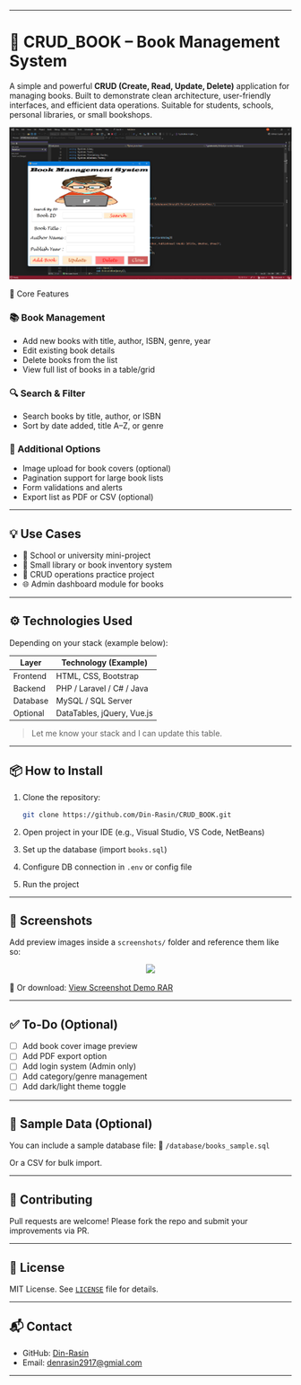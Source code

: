
---

# 📘 CRUD\_BOOK – Book Management System

A simple and powerful **CRUD (Create, Read, Update, Delete)** application for managing books. Built to demonstrate clean architecture, user-friendly interfaces, and efficient data operations. Suitable for students, schools, personal libraries, or small bookshops.
<p align="center"> <img src="https://github.com/Din-Rasin/CRUD_BOOK-Book-Management-System-C_Sharp/blob/main/Screenshot%202025-06-28%20163033.png?raw=true" width="600" alt="CRUD Book Management System Screenshot" /> </p
---

## 🧰 Core Features

### 📚 Book Management

* Add new books with title, author, ISBN, genre, year
* Edit existing book details
* Delete books from the list
* View full list of books in a table/grid

### 🔍 Search & Filter

* Search books by title, author, or ISBN
* Sort by date added, title A–Z, or genre

### 🧠 Additional Options

* Image upload for book covers (optional)
* Pagination support for large book lists
* Form validations and alerts
* Export list as PDF or CSV (optional)

---

## 💡 Use Cases

* 🏫 School or university mini-project
* 📘 Small library or book inventory system
* 💼 CRUD operations practice project
* 🌐 Admin dashboard module for books

---

## ⚙️ Technologies Used

Depending on your stack (example below):

| Layer    | Technology (Example)       |
| -------- | -------------------------- |
| Frontend | HTML, CSS, Bootstrap       |
| Backend  | PHP / Laravel / C# / Java  |
| Database | MySQL / SQL Server         |
| Optional | DataTables, jQuery, Vue.js |

> Let me know your stack and I can update this table.

---

## 📦 How to Install

1. Clone the repository:

   ```bash
   git clone https://github.com/Din-Rasin/CRUD_BOOK.git
   ```
2. Open project in your IDE (e.g., Visual Studio, VS Code, NetBeans)
3. Set up the database (import `books.sql`)
4. Configure DB connection in `.env` or config file
5. Run the project

---

## 📸 Screenshots

Add preview images inside a `screenshots/` folder and reference them like so:

<p align="center">
  <img src="screenshots/book-list.png" width="600">
</p>

📁 Or download: [View Screenshot Demo RAR](https://github.com/your-repo/screenshots.rar)

---

## ✅ To-Do (Optional)

* [ ] Add book cover image preview
* [ ] Add PDF export option
* [ ] Add login system (Admin only)
* [ ] Add category/genre management
* [ ] Add dark/light theme toggle

---

## 🧪 Sample Data (Optional)

You can include a sample database file:
📁 `/database/books_sample.sql`

Or a CSV for bulk import.

---

## 🤝 Contributing

Pull requests are welcome!
Please fork the repo and submit your improvements via PR.

---

## 📄 License

MIT License. See [`LICENSE`](LICENSE) file for details.

---

## 📬 Contact

* GitHub: [Din-Rasin](https://github.com/Din-Rasin)
* Email: denrasin2917@gmial.com

---

